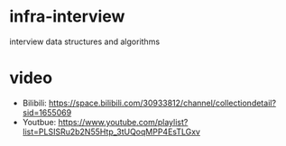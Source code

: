 # infra-interview
interview data structures and algorithms

# video

- Bilibili: https://space.bilibili.com/30933812/channel/collectiondetail?sid=1655069
- Youtbue: https://www.youtube.com/playlist?list=PLSISRu2b2N55Htp_3tUQoqMPP4EsTLGxv
